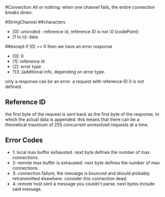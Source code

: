 #Connection
All or nothing: when one channel fails, the entire connection breaks down. 

#StringChannel
##characters
 * \[0\]: unicoded : reference id, reference ID is not \0 (codePoint)
 * \[1 to n\]: data
 
##except if \[0\] == 0
 then we have an error response
 * \[0\]: 0
 * \[1\]: reference id
 * \[2\]: error type
 * ?\[3..\]additional info, depending on error type.
 
 only a response can be an error. a request with reference ID 0 is not defined.
 
## Reference ID 
the first byte of the request is sent back as the first byte of the response, to which the actual data is appended.
this means that there can be a theoretical maximum of 255 concurrent unresolved requests at a time.

## Error Codes
* 1: local max buffer exhausted. next byte defines the number of max connections.
* 2: remote max buffer is exhausted. next byte defines the number of max connections.
* 3: connection failure, the message is bounced and should probably retransmitted elsewhere. consider this connection dead.
* 4: remote host sent a message you couldn't parse. next bytes include said message.